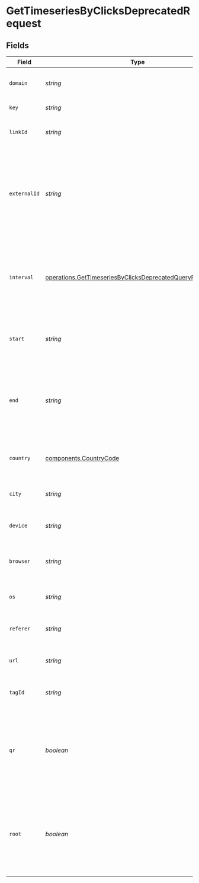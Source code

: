 # GetTimeseriesByClicksDeprecatedRequest


## Fields

| Field                                                                                                                                        | Type                                                                                                                                         | Required                                                                                                                                     | Description                                                                                                                                  |
| -------------------------------------------------------------------------------------------------------------------------------------------- | -------------------------------------------------------------------------------------------------------------------------------------------- | -------------------------------------------------------------------------------------------------------------------------------------------- | -------------------------------------------------------------------------------------------------------------------------------------------- |
| `domain`                                                                                                                                     | *string*                                                                                                                                     | :heavy_minus_sign:                                                                                                                           | The domain to filter analytics for.                                                                                                          |
| `key`                                                                                                                                        | *string*                                                                                                                                     | :heavy_minus_sign:                                                                                                                           | The short link slug.                                                                                                                         |
| `linkId`                                                                                                                                     | *string*                                                                                                                                     | :heavy_minus_sign:                                                                                                                           | The unique ID of the short link on Dub.                                                                                                      |
| `externalId`                                                                                                                                 | *string*                                                                                                                                     | :heavy_minus_sign:                                                                                                                           | This is the ID of the link in the your database. Must be prefixed with 'ext_' when passed as a query parameter.                              |
| `interval`                                                                                                                                   | [operations.GetTimeseriesByClicksDeprecatedQueryParamInterval](../../models/operations/gettimeseriesbyclicksdeprecatedqueryparaminterval.md) | :heavy_minus_sign:                                                                                                                           | The interval to retrieve analytics for. Takes precedence over start and end. If undefined, defaults to 24h.                                  |
| `start`                                                                                                                                      | *string*                                                                                                                                     | :heavy_minus_sign:                                                                                                                           | The start date and time when to retrieve analytics from.                                                                                     |
| `end`                                                                                                                                        | *string*                                                                                                                                     | :heavy_minus_sign:                                                                                                                           | The end date and time when to retrieve analytics from. If not provided, defaults to the current date.                                        |
| `country`                                                                                                                                    | [components.CountryCode](../../models/components/countrycode.md)                                                                             | :heavy_minus_sign:                                                                                                                           | The country to retrieve analytics for.                                                                                                       |
| `city`                                                                                                                                       | *string*                                                                                                                                     | :heavy_minus_sign:                                                                                                                           | The city to retrieve analytics for.                                                                                                          |
| `device`                                                                                                                                     | *string*                                                                                                                                     | :heavy_minus_sign:                                                                                                                           | The device to retrieve analytics for.                                                                                                        |
| `browser`                                                                                                                                    | *string*                                                                                                                                     | :heavy_minus_sign:                                                                                                                           | The browser to retrieve analytics for.                                                                                                       |
| `os`                                                                                                                                         | *string*                                                                                                                                     | :heavy_minus_sign:                                                                                                                           | The OS to retrieve analytics for.                                                                                                            |
| `referer`                                                                                                                                    | *string*                                                                                                                                     | :heavy_minus_sign:                                                                                                                           | The referer to retrieve analytics for.                                                                                                       |
| `url`                                                                                                                                        | *string*                                                                                                                                     | :heavy_minus_sign:                                                                                                                           | The URL to retrieve analytics for.                                                                                                           |
| `tagId`                                                                                                                                      | *string*                                                                                                                                     | :heavy_minus_sign:                                                                                                                           | The tag ID to retrieve analytics for.                                                                                                        |
| `qr`                                                                                                                                         | *boolean*                                                                                                                                    | :heavy_minus_sign:                                                                                                                           | Filter for QR code scans. If true, filter for QR codes only. If false, filter for links only. If undefined, return both.                     |
| `root`                                                                                                                                       | *boolean*                                                                                                                                    | :heavy_minus_sign:                                                                                                                           | Filter for root domains. If true, filter for domains only. If false, filter for links only. If undefined, return both.                       |